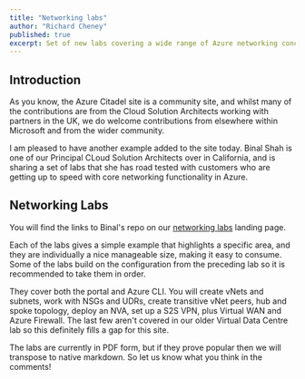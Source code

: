 ```yaml
---
title: "Networking labs"
author: "Richard Cheney"
published: true
excerpt: Set of new labs covering a wide range of Azure networking concepts
---
```


## Introduction

As you know, the Azure Citadel site is a community site, and whilst many of the contributions are from the Cloud Solution Architects working with partners in the UK, we do welcome contributions from elsewhere within Microsoft and from the wider community.

I am pleased to have another example added to the site today. Binal Shah is one of our Principal CLoud Solution Architects over in California, and is sharing a set of labs that she has road tested with customers who are getting up to speed with core networking functionality in Azure.

## Networking Labs

You will find the links to Binal's repo on our [networking labs](/infra/networking) landing page.

Each of the labs gives a simple example that highlights a specific area, and they are individually a nice manageable size, making it easy to consume. Some of the labs build on the configuration from the preceding lab so it is recommended to take them in order.

They cover both the portal and Azure CLI. You will create vNets and subnets, work with NSGs and UDRs, create transitive vNet peers, hub and spoke topology, deploy an NVA, set up a S2S VPN, plus Virtual WAN and Azure Firewall. The last few aren't covered in our older Virtual Data Centre lab so this definitely fills a gap for this site.

The labs are currently in PDF form, but if they prove popular then we will transpose to native markdown. So let us know what you think in the comments!
